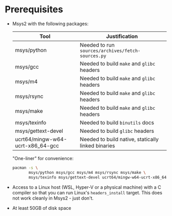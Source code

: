 # Prerequisites

- Msys2 with the following packages:

  | Tool                             | Justification                                      |
  |----------------------------------|----------------------------------------------------|
  | msys/python                      | Needed to run `sources/archives/fetch-sources.py`  |
  | msys/gcc                         | Needed to build `make` and `glibc` headers         |
  | msys/m4                          | Needed to build `make` and `glibc` headers         |
  | msys/rsync                       | Needed to build `make` and `glibc` headers         |
  | msys/make                        | Needed to build `make` and `glibc` headers         |
  | msys/texinfo                     | Needed to build `binutils` docs                    |
  | msys/gettext-devel               | Needed to build `glibc` headers                    |
  | ucrt64/mingw-w64-ucrt-x86_64-gcc | Needed to build native, statically linked binaries |

  "One-liner" for convenience:
  ```sh
  pacman -s \
         msys/python msys/gcc msys/m4 msys/rsync msys/make \
         msys/texinfo msys/gettext-devel ucrt64/mingw-w64-ucrt-x86_64-gcc
  ```

- Access to a Linux host (WSL, Hyper-V or a physical machine) with a C compiler so that you can run
  Linux's `headers_install` target. This does not work cleanly in Msys2 - just don't.

- At least 50GB of disk space
